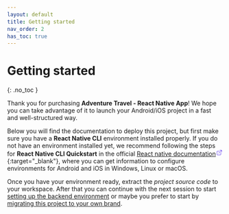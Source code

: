 ```yaml
---
layout: default
title: Getting started
nav_order: 2
has_toc: true
---
```

# Getting started
{: .no_toc }

Thank you for purchasing **Adventure Travel - React Native App**! We hope you can take advantage of it to launch your Android/iOS project in a fast and well-structured way.

Below you will find the documentation to deploy this project, but first make sure you have a **React Native CLI** environment installed properly. If you do not have an environment installed yet, we recommend following the steps for **React Native CLI Quickstart** in the official [React native documentation![icon](/images/ext-link.png)](https://reactnative.dev/docs/environment-setup){:target="_blank"}, where you can get information to configure environments for Android and iOS in Windows, Linux or macOS.

Once you have your environment ready, extract the _project source code_ to your workspace. After that you can continue with the next session to start [setting up the backend environment](/docs/backend-config) or maybe you prefer to start by [migrating this project to your own brand](/docs/migrating-to-your-brand).